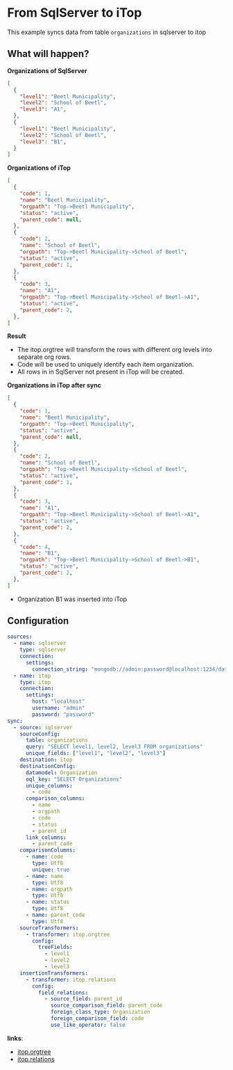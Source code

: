 
# From SqlServer to iTop
This example syncs data from table `organizations` in sqlserver to itop

## What will happen?
**Organizations of SqlServer**

```json
[
  {
    "level1": "Beetl Municipality",
    "level2": "School of Beetl",
    "level3": "A1",
  },
  {
    "level1": "Beetl Municipality",
    "level2": "School of Beetl",
    "level3": "B1",
  }
]
```

**Organizations of iTop**

```json
[
  {
    "code": 1,
    "name": "Beetl Municipality",
    "orgpath": "Top->Beetl Municipality",
    "status": "active",
    "parent_code": null,
  },
  {
    "code": 2,
    "name": "School of Beetl",
    "orgpath": "Top->Beetl Municipality->School of Beetl",
    "status": "active",
    "parent_code": 1,
  },
  {
    "code": 3,
    "name": "A1",
    "orgpath": "Top->Beetl Municipality->School of Beetl->A1",
    "status": "active",
    "parent_code": 2,
  },
]
```

**Result**
- The itop.orgtree will transform the rows with different org levels into separate org rows.
- Code will be used to uniquely identify each item organization.
- All rows in in SqlServer not present in iTop will be created.


**Organizations in iTop after sync**

```json
[
  {
    "code": 1,
    "name": "Beetl Municipality",
    "orgpath": "Top->Beetl Municipality",
    "status": "active",
    "parent_code": null,
  },
  {
    "code": 2,
    "name": "School of Beetl",
    "orgpath": "Top->Beetl Municipality->School of Beetl",
    "status": "active",
    "parent_code": 1,
  },
  {
    "code": 3,
    "name": "A1",
    "orgpath": "Top->Beetl Municipality->School of Beetl->A1",
    "status": "active",
    "parent_code": 2,
  },
  {
    "code": 4,
    "name": "B1",
    "orgpath": "Top->Beetl Municipality->School of Beetl->B1",
    "status": "active",
    "parent_code": 2,
  },
]
```
- Organization B1 was inserted into iTop

## Configuration

```yaml
sources:
  - name: sqlserver
    type: sqlserver
    connection:
      settings:
        connection_string: "mongodb://admin:password@localhost:1234/database"
  - name: itop
    type: itop
    connection:
      settings:
        host: "localhost"
        username: "admin"
        password: "password"
sync:
  - source: sqlserver
    sourceConfig:
      table: organizations
      query: "SELECT level1, level2, level3 FROM organizations"
      unique_fields: ["level1", "level2", "level3"]
    destination: itop
    destinationConfig:
      datamodel: Organization
      oql_key: "SELECT Organizations"
      unique_columns:
        - code
      comparison_columns:
        - name
        - orgpath
        - code
        - status
        - parent_id
      link_columns:
        - parent_code
    comparisonColumns:
      - name: code
        type: Utf8
        unique: true
      - name: name
        type: Utf8
      - name: orgpath
        type: Utf8
      - name: status
        type: Utf8
      - name: parent_code
        type: Utf8
    sourceTransformers:
      - transformer: itop.orgtree
        config:
          treeFields: 
            - level1
            - level2
            - level3
    insertionTransformers:
      - transformer: itop.relations
        config:
          field_relations: 
            - source_field: parent_id
              source_comparison_field: parent_code
              foreign_class_type: Organization
              foreign_comparison_field: code
              use_like_operator: false

```
**links**:
- [itop.orgtree](/transformers/itop.html#orgtree)
- [itop.relations](/transformers/itop.html#relations)